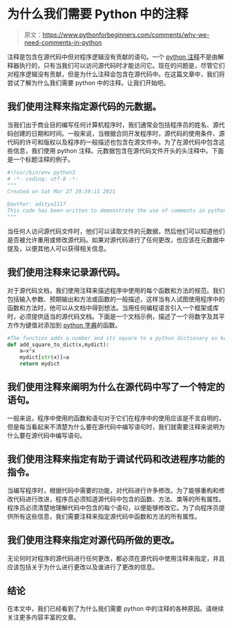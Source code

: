 # 为什么我们需要 Python 中的注释

> 原文：<https://www.pythonforbeginners.com/comments/why-we-need-comments-in-python>

注释是包含在源代码中但对程序逻辑没有贡献的语句。一个 [python 注释](https://www.pythonforbeginners.com/comments/comments-in-python)不是由解释器执行的，只有当我们可以访问源代码时才能访问它。现在的问题是，尽管它们对程序逻辑没有贡献，但是为什么注释会包含在源代码中。在这篇文章中，我们将尝试了解为什么我们需要 python 中的注释。让我们开始吧。

## 我们使用注释来指定源代码的元数据。

当我们出于商业目的编写任何计算机程序时，我们通常会包括程序员的姓名、源代码创建的日期和时间。一般来说，当根据合同开发程序时，源代码的使用条件、源代码的许可和版权以及程序的一般描述也包含在源文件中。为了在源代码中包含这些信息，我们使用 python 注释。元数据包含在源代码文件开头的头注释中。下面是一个标题注释的例子。

```py
#!/usr/bin/env python3
# -*- coding: utf-8 -*-
"""
Created on Sat Mar 27 19:59:11 2021

@author: aditya1117
This code has been written to demonstrate the use of comments in python to specify metadata of the sorce code
""" 
```

当任何人访问源代码文件时，他们可以读取文件的元数据，然后他们可以知道他们是否被允许重用或修改源代码。如果对源代码进行了任何更改，也应该在元数据中提及，以便其他人可以获得相关信息。

## 我们使用注释来记录源代码。

对于源代码文档，我们使用注释来描述程序中使用的每个函数和方法的规范。我们包括输入参数、预期输出和方法或函数的一般描述，这样当有人试图使用程序中的函数和方法时，他可以从文档中得到想法。当用任何编程语言引入一个框架或库时，必须提供适当的源代码文档。下面是一个文档示例，描述了一个将数字及其平方作为键值对添加到 [python 字典](https://www.pythonforbeginners.com/dictionary/how-to-use-dictionaries-in-python/)的函数。

```py
#The function adds a number and its square to a python dictionary as key value pair.
def add_square_to_dict(x,mydict):
    a=x*x
    mydict[str(x)]=a
    return mydict 
```

## 我们使用注释来阐明为什么在源代码中写了一个特定的语句。

一般来说，程序中使用的函数和语句对于它们在程序中的使用应该是不言自明的，但是每当看起来不清楚为什么要在源代码中编写语句时，我们就需要注释来说明为什么要在源代码中编写语句。

## 我们使用注释来指定有助于调试代码和改进程序功能的指令。

当编写程序时，根据代码中需要的功能，对代码进行许多修改。为了能够重构和修改代码进行改进，程序员必须知道源代码中包含的函数、方法、类等的所有属性。程序员必须清楚地理解代码中包含的每个语句，以便能够修改它。为了向程序员提供所有这些信息，我们需要注释来指定源代码中函数和方法的所有属性。

## 我们使用注释来指定对源代码所做的更改。

无论何时对程序的源代码进行任何更改，都必须在源代码中使用注释来指定，并且应该包括关于为什么进行更改以及谁进行了更改的信息。

## 结论

在本文中，我们已经看到了为什么我们需要 python 中的注释的各种原因。请继续关注更多内容丰富的文章。